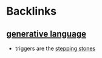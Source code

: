 
# Backlinks
## [generative language](<generative language.md>)
- triggers are the [stepping stones](<stepping stones.md>)

